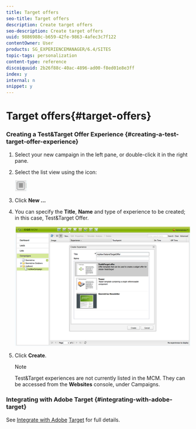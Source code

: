 ```yaml
---
title: Target offers
seo-title: Target offers
description: Create target offers
seo-description: Create target offers
uuid: 9886988c-b659-42fe-9863-4afec3c7f122
contentOwner: User
products: SG_EXPERIENCEMANAGER/6.4/SITES
topic-tags: personalization
content-type: reference
discoiquuid: 2b26f88c-40ac-4896-ad00-f8ed01e8e3ff
index: y
internal: n
snippet: y
---
```


# Target offers{#target-offers}

### Creating a Test&Target Offer Experience {#creating-a-test-target-offer-experience}

1. Select your new campaign in the left pane, or double-click it in the right pane.
1. Select the list view using the icon:

   ![](do-not-localize/chlimage_1-11.png)

1. Click **New ...**
1. You can specify the **Title**, **Name** and type of experience to be created; in this case, Test&Target Offer.

   ![](assets/chlimage_1-139.png)

1. Click **Create**.

   >[!NOTE]
   >
   >Test&Target experiences are not currently listed in the MCM. They can be accessed from the **Websites** console, under Campaigns.

### Integrating with Adobe Target {#integrating-with-adobe-target}

See [Integrate with Adobe](../../../sites/administering/using/target.md) [Target](../../../sites/administering/using/target.md) for full details.

